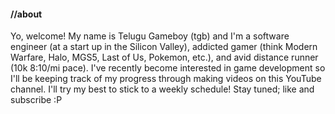#### //about
Yo, welcome! My name is Telugu Gameboy (tgb) and I'm a software engineer (at a start up in the Silicon Valley), addicted gamer (think Modern Warfare, Halo, MGS5, Last of Us, Pokemon, etc.), and avid distance runner (10k 8:10/mi pace). I've recently become interested in game development so I'll be keeping track of my progress through making videos on this YouTube channel. I'll try my best to stick to a weekly schedule! Stay tuned; like and subscribe :P